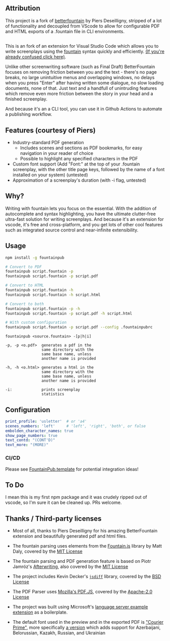 ## Attribution

This project is a fork of [betterfountain](https://github.com/piersdeseilligny/betterfountain) by Piers Deseilligny, stripped of a lot of functionality and decoupled from VScode to allow for configurable PDF and HTML exports of a .fountain file in CLI environments.
##
This is an fork of an extension for Visual Studio Code which allows you to write screenplays using the [fountain](https://fountain.io/) syntax quickly and efficiently. [(If you're already confused click here)](https://github.com/piersdeseilligny/betterfountain/blob/master/FAQ.md).

Unlike other screenwriting software (such as Final Draft) BetterFountain focuses on removing friction between you and the text - there's no page breaks, no large unintuitive menus and overlapping windows, no delays when you press "Enter" after having written some dialogue, no slow loading documents, none of that. Just text and a handfull of unintruding features which remove even more friction between the story in your head and a finished screenplay.

And because it's an a CLI tool, you can use it in Github Actions to automate a publishing workflow.
## Features (courtesy of Piers)
* Industry-standard PDF generation
    * Includes scenes and sections as PDF bookmarks, for easy navigation in your reader of choice
    * Possible to highlight any specified characters in the PDF
* Custom font support (Add "Font:" at the top of your .fountain screenplay, with the other title page keys, followed by the name of a font installed on your system) (untested)
* Approximation of a screenplay's duration (with -i flag, untested)
## Why?

Writing with fountain lets you focus on the essential. With the addition of autocomplete and syntax highlighting, you have the ultimate clutter-free ultra-fast solution for writing screenplays. And because it's an extension for vscode, it's free and cross-platform, and you get lots of other cool features such as integrated source control and near-infinite extensibility.

## Usage
```sh
npm install -g fountainpub

# Convert to PDF
fountainpub script.fountain -p
fountainpub script.fountain -p script.pdf

# Convert to HTML
fountainpub script.fountain -h
fountainpub script.fountain -h script.html

# Convert to both
fountainpub script.fountain -p -h
fountainpub script.fountain -p script.pdf -h script.html

# With custom configuration
fountainpub script.fountain -p script.pdf --config .fountainpubrc
```

```
fountainpub <source.fountain> -[p|h|i]

-p, -p <o.pdf>  generates a pdf in the 
                same directory with the 
                same base name, unless 
                another name is provided

-h, -h <o.html> generates a html in the 
                same directory with the 
                same base name, unless 
                another name is provided

-i:             prints screenplay 
                statistics
```
## Configuration
```yaml
print_profile: 'usletter'  # or 'a4'
scenes_numbers: 'left'     # 'left', 'right', 'both', or false
embolden_character_names: true
show_page_numbers: true
text_contd: "(CONT'D)"
text_more: "(MORE)"
```

### CI/CD
Please see [FountainPub.template](https://github.com/alextorma/FountainPub.template) for potential integration ideas!


## To Do

I mean this is my first npm package and it was crudely ripped out of vscode, so I'm sure it can be cleaned up. PRs welcome.

## Thanks / Third-party licenses

* Most of all, thanks to Piers Deseilligny for his amazing BetterFountain extension and beautifully generated pdf and html files.

* The fountain parsing uses elements from the [Fountain.js](https://github.com/mattdaly/Fountain.js) library by Matt Daly, covered by the [MIT License](https://github.com/mattdaly/Fountain.js/blob/master/LICENSE.md)

* The fountain parsing and PDF generation feature is based on Piotr Jamróz's [Afterwriting](https://github.com/ifrost/afterwriting-labs), also covered by the [MIT License](https://github.com/ifrost/afterwriting-labs)

* The project includes Kevin Decker's [`jsdiff`](https://github.com/kpdecker/jsdiff) library, covered by the [BSD License](https://raw.githubusercontent.com/kpdecker/jsdiff/master/LICENSE)

* The PDF Parser uses [Mozilla's PDF.JS](https://github.com/mozilla/pdf.js), covered by the [Apache-2.0 License](https://github.com/mozilla/pdf.js/blob/master/LICENSE)

* The project was built using Microsoft's [language server example extension](https://github.com/Microsoft/vscode-extension-samples/tree/master/lsp-sample) as a boilerplate.

* The default font used in the preview and in the exported PDF is ["Courier Prime"](https://quoteunquoteapps.com/courierprime/), more specifically [a version](http://dimkanovikov.pro/courierprime/) which adds support for Azerbaijani, Belorussian, Kazakh, Russian, and Ukrainian
